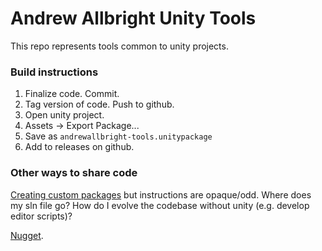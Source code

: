 # Andrew Allbright Unity Tools
This repo represents tools common to unity projects.

### Build instructions
1. Finalize code. Commit.
1. Tag version of code. Push to github.
1. Open unity project.
1. Assets -> Export Package...
1. Save as `andrewallbright-tools.unitypackage`
1. Add to releases on github.

### Other ways to share code
[Creating custom packages](https://docs.unity3d.com/Manual/CustomPackages.html) but instructions are opaque/odd. Where does my sln file go? How do I evolve the codebase without unity (e.g. develop editor scripts)?

[Nugget](https://docs.microsoft.com/en-us/nuget/create-packages/creating-a-package).

